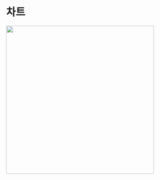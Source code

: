 # 차트

<img src="https://github.com/ssac-flutter/5ki-flutter/assets/7101560/f000c884-ceb1-43d8-ada0-c3fb3e2ebe93" width="400">
